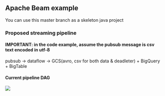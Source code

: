 ## Apache Beam example

You can use this master branch as a skeleton java project

### Proposed streaming pipeline

#### IMPORTANT: in the code example, assume the pubsub message is csv text encoded in utf-8

pubsub -> dataflow -> GCS(avro, csv for both data & deadleter) + BigQuery + BigTable

#### Current pipeline DAG
![](https://raw.githubusercontent.com/bindiego/raycom/streaming/miscs/pipeline_dag.png)
